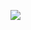 ![](http://www.plantuml.com/plantuml/proxy?cache=no&src=https://raw.githubusercontent.com/oleksandrblazhko/ai204-bochkarova/laboratory-work-7/2-SoftwareDesign/2.7-PlantUML/DataModel.puml)
